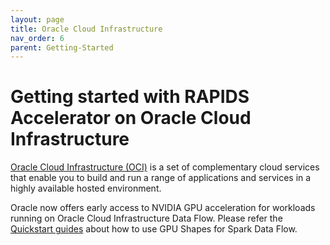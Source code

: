```yaml
---
layout: page
title: Oracle Cloud Infrastructure
nav_order: 6
parent: Getting-Started
---
```

# Getting started with RAPIDS Accelerator on Oracle Cloud Infrastructure
 [Oracle Cloud Infrastructure (OCI)](https://docs.oracle.com/en-us/iaas/Content/home.htm) is a set of complementary cloud services that
 enable you to build and run a range of applications and services in a highly available hosted environment. 

Oracle now offers early access to NVIDIA GPU acceleration for workloads running on Oracle Cloud Infrastructure Data Flow.
Please refer the [Quickstart guides](https://docs.oracle.com/en-us/iaas/data-flow/using/GPU.htm) about how to use GPU Shapes for Spark Data Flow.